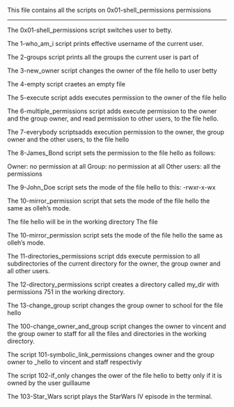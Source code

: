 This file contains all the scripts on 0x01-shell_permissions permissions
************************************************************************
The 0x01-shell_permissions script switches user to betty.

The 1-who_am_i script prints effective username of the current user.

The 2-groups script prints all the groups the current user is part of

The 3-new_owner script changes the owner of the file hello to user betty

The 4-empty script craetes an empty file

The 5-execute script adds executes permission to the owner of the file hello

The 6-multiple_permissions script adds execute permission to the owner and the group owner, and read permission to other users, to the file hello.

The 7-everybody scriptsadds execution permission to the owner, the group owner and the other users, to the file hello

The 8-James_Bond script sets the permission to the file hello as follows:

Owner: no permission at all
Group: no permission at all
Other users: all the permissions

The 9-John_Doe script sets the mode of the file hello to this:
-rwxr-x-wx

The 10-mirror_permission script that sets the mode of the file hello the same as olleh’s mode.

The file hello will be in the working directory
The file

The 10-mirror_permission script sets the mode of the file hello the same as olleh’s mode.

The 11-directories_permissions script dds execute permission to all subdirectories of the current directory for the owner, the group owner and all other users.



The 12-directory_permissions  script creates a directory called my_dir with permissions 751 in the working directory.

The 13-change_group script changes the group owner to school for the file hello


The 100-change_owner_and_group script changes the owner to vincent and the group owner to staff for all the files and directories in the working directory.

The script 101-symbolic_link_permissions changes owner and the group owner to _hello to vincent and staff respectivly

The script 102-if_only changes the ower of the file hello to betty only if it is owned by the user guillaume


The 103-Star_Wars script plays the StarWars IV episode in the terminal.
